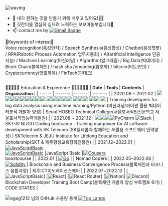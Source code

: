 <!--
**EGEG1212/egeg1212** is a ✨ _special_ ✨ repository because its `README.md` (this file) appears on your GitHub profile.

Here are some ideas to get you started:

- 🔭 I’m currently working on ...
- 🌱 I’m currently learning ...
- 👯 I’m looking to collaborate on ...
- 🤔 I’m looking for help with ...
- 💬 Ask me about ...
- 📫 How to reach me: ...
- 😄 Pronouns: ...
- ⚡ Fun fact: ...

REFERENCE <https://github.com/anuraghazra/github-readme-stats/blob/master/docs/readme_kr.md>

https://blog.naver.com/yb2316/222260350184
https://github.com/YebinKim
https://gist.github.com/EGEG1212/d72968098f4ab556cd756f1d30db2f5f
[![Facebook Badge](https://img.shields.io/badge/-{타이틀(string)}-{배경 색상(hex)}?logo={해당 서비스명}&logoColor={로고 색상(hex)}&link={페이스북 주소(url)})]({페이스북 주소(url)})
[![Facebook Badge](https://img.shields.io/badge/-Facebook-1877f2?logo=facebook&logoColor=white&link={페이스북 주소(url)})]({페이스북 주소(url)})
[출처] 깃헙 메인 프로필 꾸미기 (뱃지 설정, 컴포넌트 추가)|작성자 무마니 vivi

-->

<!-- ![header](https://capsule-render.vercel.app/api?type=wave&color=gradient&height=300&section=header&text=Hi there 👋&fontSize=90) -->
![waving](https://capsule-render.vercel.app/api?type=waving&height=200&text=Hello!&fontAlign=80&fontAlignY=40&color=gradient)

- 🌱 내가 원하는 것을 만들기 위해 배우고 있어요!🏄‍♀️
- 🌱 깃잔디를 열심히 심으려 노력하는 꼬꼬마농부입니다🤩 
- 📫 contact me by [![Gmail Badge](https://img.shields.io/badge/Gmail-539bf5?style=flat-square&logo=Gmail&logoColor=white&link=mailto:eg1212j@gmail.com)](mailto:eg1212j@gmail.com)

🍰Keywords of interest🍟<br>Voice recognition(음성인식) / Speech Synthesis(음성합성) / Chatbot(음성챗봇) / RPA(Robotic Process Automation 업무자동화) / AI(artificial intelligence 인공지능) / Machine Learning(머신러닝) / Algorithm(알고리즘) / Big Data(빅데이터) / Block Chain(블록체인) / hash sha /encoding(암호화) / bitcoin(비트코인) / Cryptocurrency(암호화폐)  / FinTech(핀테크)


<!-- [![Blog Badge](http://img.shields.io/badge/-Blog-green?style=flat-square&logo=Naver&link=https://blog.naver.com/***)](https://blog.naver.com/***) -->



##

🏄‍🏄‍♂️🏄‍♀️ Education & Expierence 🏃‍♀🏃‍♂️🏃‍♀️
| **Date** | **Tools** | **Contents** | **Organization** |
| ------ | :------: | :------: | :------: |
| 2020.08 ~ 2021.02 | [<img src="https://img.shields.io/badge/Python-3766AB?style=for-the-badge&logo=Python&logoColor=white"/>](https://github.com/EGEG1212/Python-Basic)<img src="https://img.shields.io/badge/html5-%23E34F26.svg?style=for-the-badge&logo=html5&logoColor=white"/><img src="https://img.shields.io/badge/css3-%231572B6.svg?style=for-the-badge&logo=css3&logoColor=white"/>[<img src="https://img.shields.io/badge/Flask-000000?style=for-the-badge&logo=Flask&logoColor=white"/>](https://github.com/EGEG1212/Python-flask-web-2020)<img src="https://img.shields.io/badge/Express-FF7200?style=for-the-badge&logo=Express&logoColor=white"/>[<img src="https://img.shields.io/badge/NodeJS-339933?style=for-the-badge&logo=Node.js&logoColor=white"/>](https://github.com/EGEG1212/Nodejs-advanced)<img src="https://img.shields.io/badge/MySQL-4479A1?style=for-the-badge&logo=MySQL&logoColor=white"/>[<img src="https://img.shields.io/badge/Numpy-013243?style=for-the-badge&logo=NumPy&logoColor=white"/>](https://github.com/EGEG1212/Data-Analysis-2020)[<img src="https://img.shields.io/badge/Pandas-150458?style=for-the-badge&logo=pandas&logoColor=white"/>](https://github.com/EGEG1212/Data-Analysis-2020)</a>&nbsp;<img src="https://img.shields.io/badge/Matplotlib-150458?style=for-the-badge&logo=pandas&logoColor=white"/><img src="https://img.shields.io/badge/Sklearn-150458?style=for-the-badge&logo=scikit-learn&logoColor=white"/><img src="https://img.shields.io/badge/Keras-D00000?style=for-the-badge&logo=Keras&logoColor=white"/><img src="https://img.shields.io/badge/Django-092E20?style=for-the-badge&logo=Django&logoColor=white"/><img src="https://img.shields.io/badge/opencv-%23white.svg?style=for-the-badge&logo=opencv&logoColor=white"/> <img src="https://img.shields.io/badge/TensorFlow-%23FF6F00.svg?style=for-the-badge&logo=TensorFlow&logoColor=white"/><img src="https://img.shields.io/badge/github-%23121011.svg?style=for-the-badge&logo=github&logoColor=white"/><img src="https://img.shields.io/badge/AWS-232F3E?style=for-the-badge&logo=Amazon-AWS&logoColor=white"/> <img src="https://img.shields.io/badge/Visual%20Studio%20Code-0078d7.svg?style=for-the-badge&logo=visual-studio-code&logoColor=white"/><img src="https://img.shields.io/badge/jupyter-%23FA0F00.svg?style=for-the-badge&logo=jupyter&logoColor=white"/> <img src="https://img.shields.io/badge/googlecolab-%23F9AB00.svg?style=for-the-badge&logo=googleColab&logoColor=white"/>  | Training developers for big data analysis using machine learning/Python.(머신러닝/파이썬 활용 빅데이터분석 개발자 양성) | Seoul HOSEO Technical College(서울호서직업전문학교 서울호서직업능력개발원) |
| 2021.08 ~ 2021.12 | <img src="https://img.shields.io/badge/Python-3766AB?style=for-the-badge&logo=Python&logoColor=white"/><img src="https://img.shields.io/badge/NUGU-539bf5?style=for-the-badge"/><img src="https://img.shields.io/badge/AWS-232F3E?style=for-the-badge&logo=Amazon-AWS&logoColor=white"/>![PyCharm](https://img.shields.io/badge/pycharm-143?style=for-the-badge&logo=pycharm&logoColor=black&color=black&labelColor=green) ![Slack](https://img.shields.io/badge/Slack-4A154B?style=for-the-badge&logo=slack&logoColor=white) | SKT-AI NUGU Coding bootcamp : Training manpower for AI software development with SK Telecom (SK텔레콤과 함께하는 AI활용 소프트웨어 인력양성) | SKTelecom & JEJU Institute for Lifelong Education and Scholarship(SKT & 제주평생교육장학진흥원) |
| 2021.12~2022.01 | [![JavsScriptBasic](https://img.shields.io/badge/javascript-%23323330.svg?style=for-the-badge&logo=javascript&logoColor=%23F7DF1E)](https://github.com/EGEG1212/coursera_JavaScript_Basics) <br>  [![JavsScriptBasic](https://img.shields.io/badge/javascript-%23323330.svg?style=for-the-badge&logo=javascript&logoColor=%23F7DF1E)](https://github.com/EGEG1212/boostcourse_JavaScript_Basics__egoing) |JavaScript Basic |[![Cousera](https://img.shields.io/badge/Coursera-%230056D2.svg?style=for-the-badge&logo=Coursera&logoColor=white)](https://www.coursera.org/) <br> boostcourse |
| 2022.01 | [![Go](https://img.shields.io/badge/go-%2300ADD8.svg?style=for-the-badge&logo=go&logoColor=white)](https://github.com/EGEG1212/nomadcoders_Go) | | Nomad Coders |
| 2022.05~2022.06 | [![Solidity](https://img.shields.io/badge/Solidity-%23363636.svg?style=for-the-badge&logo=solidity&logoColor=white)](https://github.com/EGEG1212/ICTBlockchain) | Blockchain and Business Convergence Process(블록체인과 비즈니스 융합과정) | 제주ICT이노베이션스퀘어 |
| 2022.07~2022.12 | [![JavsScriptBasic](https://img.shields.io/badge/javascript-%23323330.svg?style=for-the-badge&logo=javascript&logoColor=%23F7DF1E)]
[![React](https://img.shields.io/badge/react-%2320232a.svg?style=for-the-badge&logo=react&logoColor=%2361DAFB)]
[![React Router](https://img.shields.io/badge/React_Router-CA4245?style=for-the-badge&logo=react-router&logoColor=white)] 
[![Notion](https://img.shields.io/badge/Notion-%23000000.svg?style=for-the-badge&logo=notion&logoColor=white)]
<img alt="Discord" src ="https://img.shields.io/badge/Discord-5865F2.svg?&style=for-the-badge&logo=Discord&logoColor=white"/>| Blockchain Developer Training Boot Camp(블록체인 개발자 양성 부트캠프 6기) | CODE STATES |


![egeg1212 님의 GitHub 사용량 통계](https://github-readme-stats.vercel.app/api?username=egeg1212&show_icons=true&bg_color=30,dd6efb,539bf5&title_color=fff&text_color=fff)
[![Top Langs](https://github-readme-stats.vercel.app/api/top-langs/?username=egeg1212&bg_color=30,dd6efb,539bf5&title_color=fff&text_color=fff&langs_count=8&layout=compact)](https://github.com/egeg1212/github-readme-stats)



<!-- Pink - dd6efb
blue - 539bf5 -->






